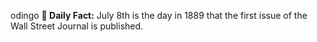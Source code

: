 odingo
**<b>📌 Daily Fact:</b>** July 8th is the day in 1889 that the first issue of the Wall Street Journal is published.
